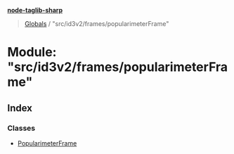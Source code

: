 **[node-taglib-sharp](../README.md)**

> [Globals](../globals.md) / "src/id3v2/frames/popularimeterFrame"

# Module: "src/id3v2/frames/popularimeterFrame"

## Index

### Classes

* [PopularimeterFrame](../classes/_src_id3v2_frames_popularimeterframe_.popularimeterframe.md)
